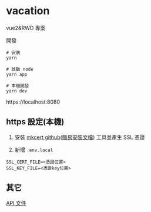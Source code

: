 # vacation

vue2&RWD 專案

開發

```shell
# 安裝
yarn

# 啟動 node
yarn app

# 本機開發
yarn dev
```

https://localhost:8080

## https 設定(本機)

1. 安裝 [mkcert github](https://github.com/FiloSottile/mkcert)([簡易安裝文檔](https://hackmd.io/@syue1018/Skfw63w-w)) 工具並產生 SSL 憑證

2. 新增 `.env.local`

```
SSL_CERT_FILE=<憑證位置>
SSL_KEY_FILE=<憑證key位置>
```

## 其它

[API 文件](https://ptx.transportdata.tw/MOTC/?urls.primaryName=%E8%A7%80%E5%85%89V2#/)

